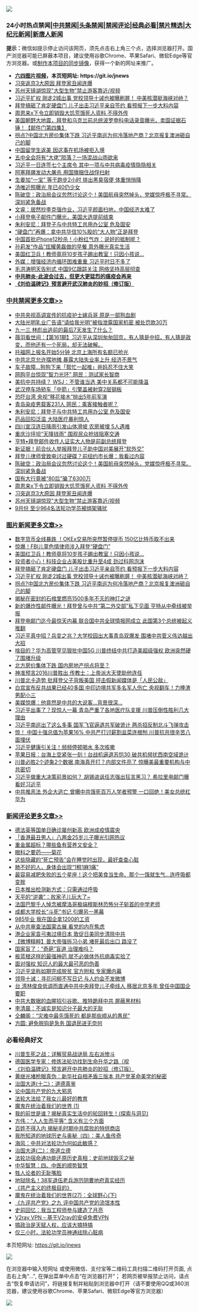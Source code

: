 ![](https://raw.githubusercontent.com/fqnews/bnews/master/64photo/fqnews-qr.jpg)

<div id="tt">
<h3>24小时热点禁闻|<a href="#%E4%B8%AD%E5%85%B1%E7%A6%81%E9%97%BB%E6%9B%B4%E5%A4%9A%E6%96%87%E7%AB%A0">中共禁闻</a>|<a href="#%E5%9B%BE%E7%89%87%E6%96%B0%E9%97%BB%E6%9B%B4%E5%A4%9A%E6%96%87%E7%AB%A0">头条禁闻</a>|<a href="#%E6%96%B0%E9%97%BB%E8%AF%84%E8%AE%BA%E6%9B%B4%E5%A4%9A%E6%96%87%E7%AB%A0">禁闻评论|<a href="#%E5%BF%85%E7%9C%8B%E7%BB%8F%E5%85%B8%E5%A5%BD%E6%96%87">经典必看|<a href="/video.md#%E7%A6%81%E7%89%87%E7%B2%BE%E9%80%89">禁片精选</a>|<a href="https://github.com/fqnews/djy/blob/master/gb/nf1351518.md#1">大纪元新闻</a>|<a href="https://github.com/fqnews/ntdtv/blob/master/gb/prog204.md#1">新唐人新闻</a></h3>
<div><b>提示：</b>微信如提示停止访问该网页，须先点击右上角三个点，选择浏览器打开。国产浏览器可能已屏蔽本项目，建议使用谷歌Chrome、苹果Safari、微软Edge等官方浏览器。或<a href="https://github.com/fqnews/bnews/blob/master/%E5%88%B6%E4%BD%9Cgit%E7%A6%81%E9%97%BB%E9%95%9C%E5%83%8F.md">制作本项目的同步镜像</a>，获得一个新的网址来推广。</div>
<ul>
<li><b><a href="http://d1.bdrive.tk/64.mp4" target="_blank">六四图片视频</a>，本页短网址: https://git.io/jnews</b></li>
<li><a href="/cbnews/20201017/1415667.md">习突返京3大原因 拜登家丑闻连爆</a></li>
<li><a href="/cbnews/20201017/1415649.md">苏州天镜湖惊现"大型生物"禁止游客靠近/视频</a></li>
<li><a href="/topimagenews/20201017/1415742.md">习近平扩权 刚走2城出事 党校领导十诫也被曝刷屏！ 中美核潜艇海峡对峙？</a></li>
<li><a href="/topimagenews/20201018/1415789.md">拜登搞砸了肯定硬盘门 儿子出击习近平亲自签约 看预报下一步大料内容</a></li>
<li><a href="/cbnews/20201017/1415669.md">周恩来x下令立即销毁大饥荒饿死人资料 不得外传</a></li>
<li><a href="/bannedvideo/20201018/1415879.md">美国朝野大地震，拜登和乌克兰前总统波罗申科电话录音曝光，卖国证据石锤！【邮件门第四集】</a></li>
<li><a href="/topimagenews/20201017/1415695.md">拐点?中国北方房价集体下跌 习近平南巡为何冷落地产商？北京报复澳洲砸自己的脚</a></li>
<li><a href="/cnnews/20201017/1415653.md">中国留学生返美 因这事在机场被拒入境</a></li>
<li><a href="/comments/20201018/1415894.md">五中全会将有“大佬”陨落？一场混战山雨欲来</a></li>
<li><a href="/comments/20201018/1415800.md">习近平一日连签七个主席令 其中一项与中共病毒疫情隐隐相关</a></li>
<li><a href="/cnnews/20201017/1415728.md">阿塞拜疆发动大屠杀 用国旗捆住战俘扫射</a></li>
<li><a href="/health/20201017/1415635.md">生姜加“一宝” 等于跑步2小时 排出黑臭宿便 体重悄悄降</a></li>
<li><a href="/yule/20201018/1415826.md">汤唯近照曝光 年已40仍少女</a></li>
<li><a href="/cbnews/20201017/1415740.md">陈破空：政治局会议忽然讨论这个！美国航母突然掉头，党媒惊呼极不寻常。深圳紧急备战</a></li>
<li><a href="/bannedvideo/20201017/1415623.md">文睿：居然抄李克强作业，习近平颜面扫地，中国经济太难了</a></li>
<li><a href="/taiwannews/20201017/1415724.md">小拜登电子邮件门曝光，美国大选提前结束</a></li>
<li><a href="/cbnews/20201018/1415847.md">朱利安尼：拜登子与中共特工共用办公室 危及国安</a></li>
<li><a href="/comments/20201018/1415809.md">“硬盘门”再爆：拿中共华信10%股的“大人物”正是拜登</a></li>
<li><a href="/worldnews/20201018/1415798.md">中国首批iPhone12秒杀！小粉红气炸：说好的抵制呢？</a></li>
<li><a href="/yule/20201018/1415831.md">孙莉发“作品”炫耀黄磊做的早餐 意外曝光真实生活</a></li>
<li><a href="/topimagenews/20201018/1415856.md">美国红卫兵！教师竟将10岁孩子踢出教室！只因小孩说...</a></li>
<li><a href="/comments/20201018/1415877.md">外媒：增强经济内循环困难重重 习近平时日不多了</a></li>
<li><a href="/headline/20201017/1415777.md">毛洪涛明天告别式 中国9亿跟踪关注 网络坚持高层彻查</a></li>
<li><b><a href="/comments/20200211/1275071.md" target="_blank">中共肺炎-此波会过去，但更大更猛烈的瘟疫会再来</a></b></li>
<li><b><a href="/comments/20200207/1272816.md" target="_blank">《刘伯温碑记》预言避开武汉肺炎的妙招（修订版）</a></b></li>
</ul>
</div>

<div class="catlist">
<h3><a href="/cbnews/" target="_blank">中共禁闻</a><span><a href="/cbnews/" target="_blank" rel="nofollow">更多文章>></a></span></h3>
<ul>
<li><a href="/cbnews/20201018/1416045.md" target="_blank">中共央视高调宣传的抗疫护士嫁兵哥 原是一部狗血剧</a></li>
<li><a href="/cbnews/20201018/1416044.md" target="_blank">大陆光明乳业广告语“请给我光明”被指泄露国家机密 被处罚款30万</a></li>
<li><a href="/cbnews/20201018/1416038.md" target="_blank">九一三 林彪出逃前的最后7天发生了什么？</a></li>
<li><a href="/cbnews/20201018/1416014.md" target="_blank">薇羽看世间：【第161期】习近平从深圳匆匆回京，有人猜是中招，有人猜是政变，而他还有一个死局，却无法破解。</a></li>
<li><a href="/cbnews/20201018/1416008.md" target="_blank">托福网上报名开始5分钟 北京上海所有名额已抢光</a></li>
<li><a href="/cbnews/20201018/1415993.md" target="_blank">中共北京允许摆地摊 暴露大陆失业率上升 经济不景气</a></li>
<li><a href="/cbnews/20201018/1415982.md" target="_blank">车子故障…狗狗下来「帮忙一起推」爸妈忍不住大笑</a></li>
<li><a href="/cbnews/20201018/1415935.md" target="_blank">网购平台惊现&#8221;智力光环&#8221; 网民︰测试家长智商</a></li>
<li><a href="/cbnews/20201018/1415902.md" target="_blank">美抗中共持续？ WSJ：不管谁当选 美中关系都不可能降温</a></li>
<li><a href="/cbnews/20201018/1415901.md" target="_blank">武汉停车场轿车「中箭」引擎盖被射穿2层钢板</a></li>
<li><a href="/cbnews/20201018/1415858.md" target="_blank">恐吓台湾 央视“移花接木”抛出5年前军演</a></li>
<li><a href="/cbnews/20201018/1415857.md" target="_blank">青岛染疫男载客231人 网民：乘客接触者呢？</a></li>
<li><a href="/cbnews/20201018/1415847.md" target="_blank">朱利安尼：拜登子与中共特工共用办公室 危及国安</a></li>
<li><a href="/cbnews/20201018/1415846.md" target="_blank">药品回扣泛滥 大陆医疗暴利惊人</a></li>
<li><a href="/cbnews/20201018/1415823.md" target="_blank">四川宣汉连日降雨引发山体滑坡 农房被埋 5人遇难</a></li>
<li><a href="/cbnews/20201018/1415822.md" target="_blank">重庆沙坪坝“天降钱雨” 围观民众抢钱阻塞交通</a></li>
<li><a href="/cbnews/20201018/1415819.md" target="_blank">亨特•拜登邮件收件人证实大人物是前副总统拜登</a></li>
<li><a href="/cbnews/20201018/1415799.md" target="_blank">新证据！前合伙人举报拜登儿子助中国对美展开“软外交”</a></li>
<li><a href="/cbnews/20201017/1415773.md" target="_blank">拜登儿律师曾致电讨过硬碟？前纽约市长爆：我看过内容</a></li>
<li><a href="/cbnews/20201017/1415740.md" target="_blank">陈破空：政治局会议忽然讨论这个！美国航母突然掉头，党媒惊呼极不寻常。深圳紧急备战</a></li>
<li><a href="/cbnews/20201017/1415696.md" target="_blank">国有大行竟被“80后”骗了6300万</a></li>
<li><a href="/cbnews/20201017/1415669.md" target="_blank">周恩来x下令立即销毁大饥荒饿死人资料 不得外传</a></li>
<li><a href="/cbnews/20201017/1415667.md" target="_blank">习突返京3大原因 拜登家丑闻连爆</a></li>
<li><a href="/cbnews/20201017/1415649.md" target="_blank">苏州天镜湖惊现&#8221;大型生物&#8221;禁止游客靠近/视频</a></li>
<li><a href="/cbnews/20201017/1415631.md" target="_blank">9月份 至少964名法轮功学员被绑架骚扰</a></li>

</ul>
</div>
<div class="catlist">
<h3><a href="/topimagenews/" target="_blank">图片新闻</a><span><a href="/topimagenews/" target="_blank" rel="nofollow">更多文章>></a></span></h3>
<ul>
<li><a href="/topimagenews/20201018/1416015.md" target="_blank">数字货币全线暴跌 ！OKEx交易所突然暂停提币 150亿比特币取不出来</a></li>
<li><a href="/topimagenews/20201018/1415934.md" target="_blank">惊爆！FBI儿童色情律师涉入拜登“硬盘门”</a></li>
<li><a href="/topimagenews/20201018/1415856.md" target="_blank">美国红卫兵！教师竟将10岁孩子踢出教室！只因小孩说&#8230;</a></li>
<li><a href="/topimagenews/20201018/1415815.md" target="_blank">投资者小心！科技企业占美股比重升至4成 劲过科网泡沫</a></li>
<li><a href="/topimagenews/20201018/1415789.md" target="_blank">拜登搞砸了肯定硬盘门 儿子出击习近平亲自签约 看预报下一步大料内容</a></li>
<li><a href="/topimagenews/20201017/1415742.md" target="_blank">习近平扩权 刚走2城出事 党校领导十诫也被曝刷屏！ 中美核潜艇海峡对峙？</a></li>
<li><a href="/topimagenews/20201017/1415695.md" target="_blank">拐点?中国北方房价集体下跌 习近平南巡为何冷落地产商？北京报复澳洲砸自己的脚</a></li>
<li><a href="/topimagenews/20201017/1415593.md" target="_blank">揭秘在密封的石棺里燃亮1500多年不灭的神灯之谜</a></li>
<li><a href="/topimagenews/20201017/1415561.md" target="_blank">新的爆炸性邮件曝光！拜登曾与中共“第二外交部”私下见面 亨特从中牵线被举报</a></li>
<li><a href="/topimagenews/20201016/1415161.md" target="_blank">拜登电邮门迄今最惊天内幕 联合国中共全球情报网成立 此国第3个总统被起义推翻</a></li>
<li><a href="/topimagenews/20201016/1415116.md" target="_blank">习近平真中招？兵变之兆？大学校园出大事青岛双爆发 围堵中共菅义伟访越出大招</a></li>
<li><a href="/topimagenews/20201016/1415043.md" target="_blank">啥目的？华为高管罕见狠批中国5G 川普终结中共打造美超级强权 欧洲突然硬了围堵升级</a></li>
<li><a href="/topimagenews/20201016/1414946.md" target="_blank">北方房价集体下跌 国内房地产拐点将至？</a></li>
<li><a href="/topimagenews/20201016/1414788.md" target="_blank">神准预言2016川普胜出 传教士：上帝派大天使助他连任</a></li>
<li><a href="/topimagenews/20201016/1414577.md" target="_blank">川普北卡造势 批拜登父子背叛美国 抨击假新闻媒体是「人民公敌」</a></li>
<li><a href="/topimagenews/20201015/1414487.md" target="_blank">白宫宣布反共战果已经40多国 中印边境共军多名军人伤亡 央视翻车！力捧渣男配小三</a></li>
<li><a href="/topimagenews/20201015/1414211.md" target="_blank">美媒惊爆：他竟然是中共的大说客&#8230;背景很深&#8230;</a></li>
<li><a href="/topimagenews/20201014/1413834.md" target="_blank">习近平出事了？现惊人一幕 青岛严重了各地医疗队支援 川普压倒性胜利几大理由</a></li>
<li><a href="/topimagenews/20201014/1413822.md" target="_blank">习近平南巡出了这么多事 国军飞官逼退共军破诡计 两杀招反制北斗飞弹攻击</a></li>
<li><a href="/topimagenews/20201014/1413721.md" target="_blank">惊！ 中国十强总值为苹果16% 中共严打讨薪割韭菜连根刨 川普抗共很辛苦八面埋伏</a></li>
<li><a href="/topimagenews/20201014/1413546.md" target="_blank">习近平健康引关注！频频停顿喝水 多次咳嗽</a></li>
<li><a href="/topimagenews/20201014/1413454.md" target="_blank">苹果日报：台海上空紧张一刻！台战机逼退苏恺30 破共机频扰西南空域诡计</a></li>
<li><a href="/topimagenews/20201014/1413242.md" target="_blank">川普必胜2个迹象2个数据 南海真开打？内部文件亮了 惊曝美最重要机构与中共密切</a></li>
<li><a href="/topimagenews/20201013/1413145.md" target="_blank">习近平做重大决策前景如何？ 胡锡进讽任志强出狂言黑习？ 希拉里电邮门曝看好习近平</a></li>
<li><a href="/topimagenews/20201013/1413095.md" target="_blank">中共推恶法 外企大逃亡 曾曝中共饿死百万人学者预警 一口回绝！美女总统杠华为</a></li>

</ul>
</div>
<div class="catlist">
<h3><a href="/comments/" target="_blank">新闻评论</a><span><a href="/comments/" target="_blank" rel="nofollow">更多文章>></a></span></h3>
<ul>
<li><a href="/comments/20201018/1416047.md" target="_blank">德法英等国单日确诊屡创新高 欧洲成疫情震央</a></li>
<li><a href="/comments/20201018/1416046.md" target="_blank">「香港最丑男人」八两金25岁儿子曝光引网热议</a></li>
<li><a href="/comments/20201018/1416023.md" target="_blank">重金属超标？哪些鱼有营养又安全？</a></li>
<li><a href="/comments/20201018/1416022.md" target="_blank">眼科之要药——菊花</a></li>
<li><a href="/comments/20201018/1416021.md" target="_blank">这些隐藏的“死亡预告”会在睡觉时出现，最好查查心脏</a></li>
<li><a href="/comments/20201018/1416020.md" target="_blank">肺不好的人，身体会出现“1粗1麻1痛”</a></li>
<li><a href="/comments/20201018/1416019.md" target="_blank">最容易减肥失败的五个星座！这个把美食当生命、那个一饿就生气&#8230;连呼吸都变胖</a></li>
<li><a href="/comments/20201018/1416009.md" target="_blank">日本推出检测新方式：只需通过呼吸</a></li>
<li><a href="/comments/20201018/1416003.md" target="_blank">天平的“逆袭”：败家子儿玩大了~</a></li>
<li><a href="/comments/20201018/1416002.md" target="_blank">法国巴黎千人悼念被摩洛哥极端穆斯林恐怖分子斩首的中学老师</a></li>
<li><a href="/comments/20201018/1415994.md" target="_blank">成都大学校长“斗死”书记 引爆另一黑幕</a></li>
<li><a href="/comments/20201018/1415990.md" target="_blank">985毕业 我在国企拿1200的工资</a></li>
<li><a href="/comments/20201018/1415989.md" target="_blank">从中共审查法国蒙古展 看党的内在焦虑</a></li>
<li><a href="/comments/20201018/1415974.md" target="_blank">港企业家袁弓夷过境日本 敦促日美同步清除中共</a></li>
<li><a href="/comments/20201018/1415968.md" target="_blank">【微博精粹】普大帝强拆习小弟 堵死最后出口 路没了</a></li>
<li><a href="/comments/20201018/1415967.md" target="_blank">国家盲了：“奇葩‌‌”盲道 治理难吗？</a></li>
<li><a href="/comments/20201018/1415966.md" target="_blank">板蓝根这样的最强神药 就不必做体外抗病毒实验了</a></li>
<li><a href="/comments/20201018/1415965.md" target="_blank">面对强权 知识人的最大最可恶的伪善</a></li>
<li><a href="/comments/20201018/1415957.md" target="_blank">习近平坚称如期完成脱贫 官方附和 专家爆内幕</a></li>
<li><a href="/comments/20201018/1415938.md" target="_blank">领导十诫：寻花问柳不写日记 与人约会不发微博</a></li>
<li><a href="/comments/20201018/1415925.md" target="_blank">台 湾林俊良低调而直通中共中央拜登儿子牵线人 移居北京多年 曾任中国国企要职</a></li>
<li><a href="/comments/20201018/1415913.md" target="_blank">中共大数据的血腥招引谷歌、推特跪拜中共 屏蔽黑材料</a></li>
<li><a href="/comments/20201018/1415912.md" target="_blank">李清晨：不诚实是知识分子最大的无耻</a></li>
<li><a href="/comments/20201018/1415911.md" target="_blank">仝麟阁：“灾难中最先饿死的 都是那些顺从的愚民”</a></li>
<li><a href="/comments/20201018/1415910.md" target="_blank">方圆: 避免脱钩是急务 国退民进无奈何</a></li>

</ul>
</div>

<div class="catlist">
<h3>必看经典好文</h3>
<ul>
<li><a href="/comments/20200908/1392745.md" target="_blank">川普生死之战：详解贸易战谜局 左右派惨斗</a></li>
<li><a href="/comments/20200607/783186.md" target="_blank">德国医学专家：修炼法轮功找到生命升华之路（视</a></li>
<li><a href="/comments/20200207/1272816.md" target="_blank">《刘伯温碑记》预言避开中共肺炎的妙招（修订版）</a></li>
<li><a href="/lifebaike/20180921/1001174.md" target="_blank">黄继光堵枪眼真伪：新华社自相矛盾三版本 共产党革命美学的秘密</a></li>
<li><a href="/cbnews/20180318/916241.md" target="_blank">治国大道(十二)：道德真鉴</a></li>
<li><a href="/comments/20200717/1361899.md" target="_blank">论中国共产党的九大邪恶</a></li>
<li><a href="/cbnews/20200516/1329218.md" target="_blank">法轮大法给了我女儿最好的教育</a></li>
<li><a href="/topimagenews/20180519/944624.md" target="_blank">魔鬼在统治着我们的世界 (1)</a></li>
<li><a href="/comments/20200715/1359453.md" target="_blank">我的前世是谁？揭秘真实生活中的轮回转生！(探索与洞见)</a></li>
<li><a href="/comments/20200720/1363377.md" target="_blank">方伟：“人人生而平等” 含义有三个方面</a></li>
<li><a href="/lifebaike/20200711/1358994.md" target="_blank">百姓不得入内 揭秘毛时期中共腐败的特供商店</a></li>
<li><a href="/tculture/xiulian/20170729/799172.md" target="_blank">我所知道的地球历史与奥秘（四）：美人鱼传奇</a></li>
<li><a href="/comments/20191218/1228234.md" target="_blank">海风：中共对法轮功为何如此敏感？</a></li>
<li><a href="/cbnews/20180308/911611.md" target="_blank">治国大道(二)：帝道立德</a></li>
<li><a href="/tculture/20121025/73069.md" target="_blank">法轮功宿命通功能还原历史真相：史前地球毁灭之秘</a></li>
<li><a href="/comments/20200605/783247.md" target="_blank">中华智慧：四、中医的顺势智慧</a></li>
<li><a href="/comments/20200606/783250.md" target="_blank">牲人论者的无耻嘴脸</a></li>
<li><a href="/cbnews/20200531/1337381.md" target="_blank">地狱除名！38军退伍老兵游历阴曹地府真实经历</a></li>
<li><a href="/bookwiki/20171120/858084.md" target="_blank">《共产主义的终极目的》</a></li>
<li><a href="/comments/20181224/1052333.md" target="_blank">魔鬼在统治着我们的世界(27)：全球野心(下)</a></li>
<li><a href="/bookonline/20131116/201045.md" target="_blank">《九评共产党》之九 评中国共产党的流氓本性</a></li>
<li><a href="/aomi/history/20141104/323033.md" target="_blank">史前回忆：我当工程师参与建造了月亮</a></li>
<li><a href="/comments/20200112/1257608.md" target="_blank">V2ray VPN &#8211; 基于V2ray的安卓免费VPN</a></li>
<li><a href="/comments/20200814/1379994.md" target="_blank">搞政治是天赋人权，应该大搞特搞</a></li>
<li><a href="/health/20170626/780270.md" target="_blank">仅三小时，法轮功学员神通祛除心脏病</a></li>

</ul>
</div>

本页短网址: https://git.io/jnews

![](https://raw.githubusercontent.com/fqnews/bnews/master/64photo/fqnews-qr.jpg)

在浏览器中输入短网址 或使用微信、支付宝等二维码工具扫描二维码打开页面, 点击右上角"...", 在弹出菜单中点击“在浏览器打开”； 若网页被举报禁止访问，请点击“恢复申请访问”，将链接复制并粘贴到浏览器中打开（请不要使用QQ或360浏览器，建议使用谷歌Chrome、苹果Safari、微软Edge等官方浏览器）

![](https://raw.githubusercontent.com/fqnews/bnews/master/64photo/wx.jpg)